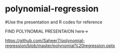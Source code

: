 # polynomial-regression

#Use the presentation and R codes for reference

FIND POLYNOMIAL PRESENTAION here->

https://github.com/Saheer7/polynomial-regression/blob/master/polynomial%20regression.pptx

